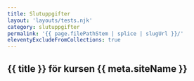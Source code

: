 ```yaml
---
title: Slutuppgifter
layout: 'layouts/tests.njk'
category: slutuppgifter
permalink: '{{ page.filePathStem | splice | slugUrl }}/'
eleventyExcludeFromCollections: true
---
```


## {{ title }} för kursen {{ meta.siteName }}
